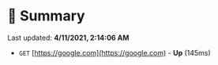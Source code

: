 # 📖 Summary
Last updated: **4/11/2021, 2:14:06 AM**

- `GET` [https://google.com](https://google.com) - **Up** (145ms)
